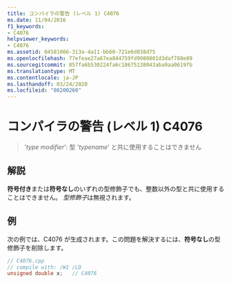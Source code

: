 ```yaml
---
title: コンパイラの警告 (レベル 1) C4076
ms.date: 11/04/2016
f1_keywords:
- C4076
helpviewer_keywords:
- C4076
ms.assetid: 04581066-313a-4a11-bb60-721e6d038d75
ms.openlocfilehash: 77efeae27a67ea844759fd9980801d3daf788e89
ms.sourcegitcommit: 857fa6b530224fa6c18675138043aba9aa0619fb
ms.translationtype: MT
ms.contentlocale: ja-JP
ms.lasthandoff: 03/24/2020
ms.locfileid: "80200260"
---
```

# <a name="compiler-warning-level-1-c4076"></a>コンパイラの警告 (レベル 1) C4076

> '*type modifier*': 型 '*typename*' と共に使用することはできません

## <a name="remarks"></a>解説

**符号付き**または**符号なし**のいずれの型修飾子でも、整数以外の型と共に使用することはできません。 *型修飾子*は無視されます。

## <a name="example"></a>例

次の例では、C4076 が生成されます。この問題を解決するには、**符号なし**の型修飾子を削除します。

```cpp
// C4076.cpp
// compile with: /W1 /LD
unsigned double x;   // C4076
```
